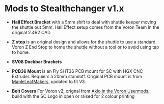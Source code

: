 # Mods to Stealthchanger v1.x

- **Hall Effect Bracket** with a 5mm shift to deal with shuttle keeper moving the shuttle out 5mm. Hall Effect setup comes from the Voron Team in the original 2.4R2 CAD

- **Z stop** is an original design and allows for the shuttle to use a standard Voron Z End Stop to home the shuttle without a tool or to avoid using tap to home.

- **SV08 Dockbar Brackets**

- **PCB36 Mount** is an Fly SHT36 PCB mount for SC with HGX CNC Extruder.  Requiers a 20mm standoff.  Original PCB mount is from [MapleLeafMakers](https://github.com/MapleLeafMakers), updated to fit V3.

- **Belt Covers** For Voron v2, orignal from [Akio in the Voron Usermods](https://mods.vorondesign.com/details/LzEFU0RDHXUarF7y69x2Q), build with the SC Logo in open or raised for 2 colour printing
